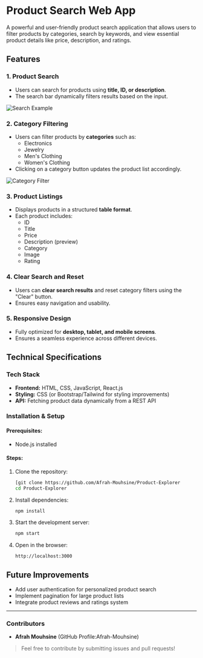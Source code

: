 # Product Search Web App

A powerful and user-friendly product search application that allows users to filter products by categories, search by keywords, and view essential product details like price, description, and ratings.

## Features

### 1. Product Search
- Users can search for products using **title, ID, or description**.
- The search bar dynamically filters results based on the input.

![Search Example](public/search-example.png)

### 2. Category Filtering
- Users can filter products by **categories** such as:
  - Electronics
  - Jewelry
  - Men's Clothing
  - Women's Clothing
- Clicking on a category button updates the product list accordingly.

![Category Filter](public/category-filter.png)

### 3. Product Listings
- Displays products in a structured **table format**.
- Each product includes:
  - ID
  - Title
  - Price
  - Description (preview)
  - Category
  - Image
  - Rating

### 4. Clear Search and Reset
- Users can **clear search results** and reset category filters using the "Clear" button.
- Ensures easy navigation and usability.

### 5. Responsive Design
- Fully optimized for **desktop, tablet, and mobile screens**.
- Ensures a seamless experience across different devices.

## Technical Specifications

### Tech Stack
- **Frontend:** HTML, CSS, JavaScript, React.js
- **Styling:** CSS (or Bootstrap/Tailwind for styling improvements)
- **API:** Fetching product data dynamically from a REST API

### Installation & Setup

#### Prerequisites:
- Node.js installed

#### Steps:
1. Clone the repository:
   ```sh
   [git clone https://github.com/Afrah-Mouhsine/Product-Explorer
   cd Product-Explorer
   ```
2. Install dependencies:
   ```sh
   npm install
   ```
3. Start the development server:
   ```sh
   npm start
   ```
4. Open in the browser:
   ```
   http://localhost:3000
   ```

## Future Improvements
- Add user authentication for personalized product search
- Implement pagination for large product lists
- Integrate product reviews and ratings system


---
### Contributors
- **Afrah Mouhsine** (GitHub Profile:Afrah-Mouhsine)

> Feel free to contribute by submitting issues and pull requests!

